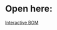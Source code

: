 # Open here:

[Interactive BOM](https://htmlpreview.github.io/?https://github.com/Hackuarium/simple-incubator/blob/master/Kicad/incubator_bottom/bom/ibom.html)